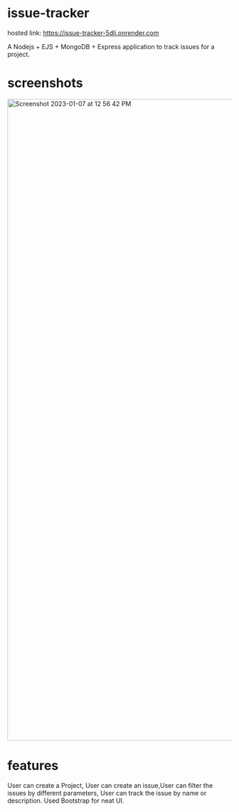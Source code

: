 # issue-tracker
hosted link: https://issue-tracker-5dli.onrender.com


A Nodejs + EJS + MongoDB + Express application to track issues for a project.


# screenshots


<img width="1440" alt="Screenshot 2023-01-07 at 12 56 42 PM" src="https://user-images.githubusercontent.com/58661817/211270921-7ffc6ee5-089c-4002-afd1-872516b27799.png">


# features 
User can create a Project, User can create an issue,User can filter the issues by different parameters, User can track the issue by name or description.
Used Bootstrap for neat UI.
